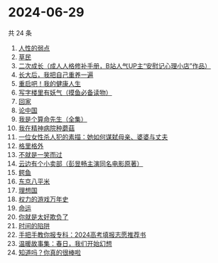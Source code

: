# 2024-06-29

共 24 条

<!-- BEGIN WEREAD -->
<!-- 最后更新时间 2024-06-29 20:01:41 +0800 -->
1. [人性的弱点](https://weread.qq.com/web/bookDetail/16632a4072a9bc2d1669697)
1. [草民](https://weread.qq.com/web/bookDetail/370329a0813ab8ecag017dd1)
1. [二次成长（成人人格修补手册，B站人气UP主“安慰记心理小店”作品）](https://weread.qq.com/web/bookDetail/b4e32da07151f23db4ec0d2)
1. [长大后，我把自己重养一遍](https://weread.qq.com/web/bookDetail/7a6323c0813ab8ec0g015987)
1. [重启吧！我的健康人生](https://weread.qq.com/web/bookDetail/e8a32e80813ab8de4g0191c2)
1. [写字楼里有妖气（摸鱼必备读物）](https://weread.qq.com/web/bookDetail/538323d0813ab8d61g01370e)
1. [回家](https://weread.qq.com/web/bookDetail/d0432270813ab7696g010a9d)
1. [论中国](https://weread.qq.com/web/bookDetail/304323205df496304babec5)
1. [我是个算命先生（全集）](https://weread.qq.com/web/bookDetail/966326e05c896b966ddd00e)
1. [我在精神病院种蘑菇](https://weread.qq.com/web/bookDetail/87432800813ab8e8dg012411)
1. [一位女性杀人犯的素描：她如何谋弑母亲、婆婆与丈夫](https://weread.qq.com/web/bookDetail/af7329c0813ab8ebag01170a)
1. [格里格外](https://weread.qq.com/web/bookDetail/e1f325e0813ab8ebag017cb1)
1. [不就是一笑而过](https://weread.qq.com/web/bookDetail/4ed32360813ab8ec0g0142e6)
1. [云边有个小卖部（彭昱畅主演同名电影原著）](https://weread.qq.com/web/bookDetail/bab32a3071628416babd854)
1. [鳄鱼](https://weread.qq.com/web/bookDetail/44832c50813ab8d99g01612b)
1. [东京八平米](https://weread.qq.com/web/bookDetail/c4332ab0813ab7f5cg017038)
1. [理想国](https://weread.qq.com/web/bookDetail/78832a0072795915788b394)
1. [权力的游戏万年史](https://weread.qq.com/web/bookDetail/cf332ff0813ab8ebeg014df1)
1. [命运](https://weread.qq.com/web/bookDetail/0e932260813ab7297g01583b)
1. [你就是太好欺负了](https://weread.qq.com/web/bookDetail/15c32040813ab8e4cg0138ad)
1. [时间的陷阱](https://weread.qq.com/web/bookDetail/b063250072778687b0670ab)
1. [手把手教你报专科：2024高考填报志愿推荐书](https://weread.qq.com/web/bookDetail/89332580813ab8ec1g019e09)
1. [温暖故事集：春日，我们开始幻想](https://weread.qq.com/web/bookDetail/b3e32200813ab8e4cg012a3a)
1. [知道吗？你真的很棒啦](https://weread.qq.com/web/bookDetail/97332d20813ab8ebeg017b7e)
<!-- END WEREAD -->